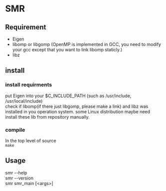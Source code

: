 # SMR

## Requirement  

* Eigen
* libomp or libgomp (OpenMP is implemented in GCC, you need to modify your gcc except that you want to link libomp staticly.)    
* libz  

## install

### install requirments  

put Eigen into your $C_INCLUDE_PATH (such as /usr/include, /usr/local/include)  
check if libomp(if there just libgomp, please make a link) and libz was installed in you operation system. some Linux distribution maybe need install these lib from repository manually.  
### compile

In the top level of source   
`make`  

## Usage  

smr --help  
smr --version  
smr smr_main [\<args\>]  

